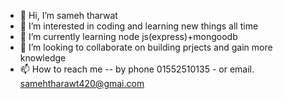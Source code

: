 - 👋 Hi, I’m sameh tharwat
- 👀 I’m interested in coding and learning new things all time
- 🌱 I’m currently learning node js(express)+mongoodb
- 💞️ I’m looking to collaborate on building prjects and gain more knowledge
- 📫 How to reach me -- by phone 01552510135 - or email.  samehtharawt420@gmai.com
<!---
sameh50/sameh50 is a ✨ special ✨ repository because its `README.md` (this file) appears on your GitHub profile.
You can click the Preview link to take a look at your changes.
--->
